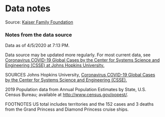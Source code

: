 # Data notes

Source: [Kaiser Family Foundation](https://www.kff.org/health-costs/issue-brief/state-data-and-policy-actions-to-address-coronavirus/#casesdeaths)


### Notes from the data source
Data as of 4/5/2020 at 7:13 PM.

Data source may be updated more regularly. For most current data, see [Coronavirus COVID-19 Global Cases by the Center for Systems Science and Engineering (CSSE) at Johns Hopkins University.](https://coronavirus.jhu.edu/map.html)

SOURCES
Johns Hopkins University, [Coronavirus COVID-19 Global Cases by the Center for Systems Science and Engineering (CSSE).](https://coronavirus.jhu.edu/map.html)

2019 Population data from Annual Population Estimates by State, U.S. Census Bureau; available at http://www.census.gov/popest/.

FOOTNOTES
US total includes territories and the 152 cases and 3 deaths from the Grand Princess and Diamond Princess cruise ships.
